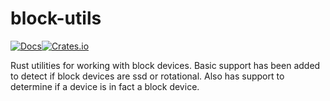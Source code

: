 # block-utils
[![Docs](https://docs.rs/block-utils/badge.svg)](https://docs.rs/block-utils)[![Crates.io](https://img.shields.io/crates/v/block-utils.svg)](https://crates.io/crates/block-utils)

Rust utilities for working with block devices.  Basic support has been added
to detect if block devices are ssd or rotational.  Also has support to
determine if a device is in fact a block device. 
